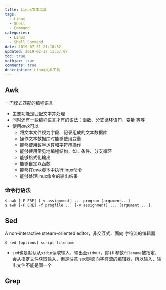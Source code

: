 ```yaml
---
title: Linux文本工具
tags:
  - Linux
  - Shell
  - Command
categories:
  - Linux
  - Shell Command
date: 2019-07-31 21:10:52
updated: 2019-02-17 11:57:07
toc: true
mathjax: true
comments: true
description: Linux文本工具
---
```


##	Awk

一门模式匹配的编程语言

-	主要功能是匹配文本并处理
-	同时还有一些编程语言才有的语法：函数、分支循环语句、变量
	等等
-	使用*awk*可以
	-	将文本文件视为字段、记录组成的文本数据库
	-	操作文本数据库时能够使用变量
	-	能够使用数学运算和字符串操作
	-	能够使用常见地编程结构，如：条件、分支循环
	-	能够格式化输出
	-	能够自定以函数
	-	能够在*awk*脚本中执行linux命令
	-	能够处理linux命令的输出结果

###	命令行语法

```shell
$ awk [-F ERE] [-v assignment] ... program [argument...]
$ awk [-F ERE] -f progfile ... [-v assignment] ... [argument ...]
```

##	Sed

A non-interactive stream-oriented editor，非交互式、面向
字符流的编辑器

```shell
$ sed [options] script filename
```

-	`sed`也是默认从`stdin`读取输入、输出至`stdout`，除非
	参数`filename`被指定，会从指定文件获取输入，但是注意
	sed是面向字符流的编辑器，所以输入、输出文件不能是同一个

##	Grep



